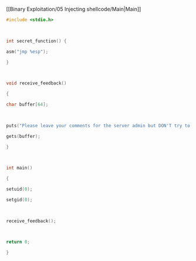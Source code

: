 [[Binary Exploitation/05 Injecting shellcode/Main|Main]] 

```c
#include <stdio.h>

  

int secret_function() {

asm("jmp %esp");

}

  

void receive_feedback()

{

char buffer[64];

  

puts("Please leave your comments for the server admin but DON'T try to steal our flag.txt:\n");

gets(buffer);

}

  

int main()

{

setuid(0);

setgid(0);

  

receive_feedback();

  

return 0;

}
```